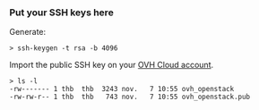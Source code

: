 ### Put your SSH keys here

Generate:

    > ssh-keygen -t rsa -b 4096

Import the public SSH key on your [OVH Cloud account](https://horizon.cloud.ovh.net/project/access_and_security/?tab=access_security_tabs__keypairs_tab).

	> ls -l
	-rw------- 1 thb  thb  3243 nov.   7 10:55 ovh_openstack
	-rw-rw-r-- 1 thb  thb   743 nov.   7 10:55 ovh_openstack.pub
